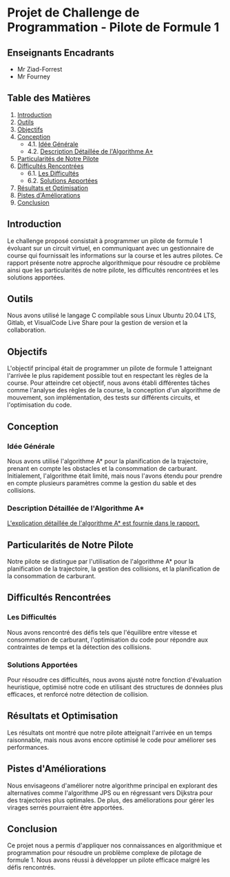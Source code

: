 # Projet de Challenge de Programmation - Pilote de Formule 1

## Enseignants Encadrants
- Mr Ziad-Forrest
- Mr Fourney

## Table des Matières
1. [Introduction](#introduction)
2. [Outils](#outils)
3. [Objectifs](#objectifs)
4. [Conception](#conception)
    - 4.1. [Idée Générale](#idée-générale)
    - 4.2. [Description Détaillée de l'Algorithme A*](#description-détaillée-de-lalgorithme-a)
5. [Particularités de Notre Pilote](#particularités-de-notre-pilote)
6. [Difficultés Rencontrées](#difficultés-rencontrées)
    - 6.1. [Les Difficultés](#les-difficultés)
    - 6.2. [Solutions Apportées](#solutions-apportées)
7. [Résultats et Optimisation](#résultats-et-optimisation)
8. [Pistes d'Améliorations](#pistes-daméliorations)
9. [Conclusion](#conclusion)

## Introduction

Le challenge proposé consistait à programmer un pilote de formule 1 évoluant sur un circuit virtuel, en communiquant avec un gestionnaire de course qui fournissait les informations sur la course et les autres pilotes. Ce rapport présente notre approche algorithmique pour résoudre ce problème ainsi que les particularités de notre pilote, les difficultés rencontrées et les solutions apportées.

## Outils

Nous avons utilisé le langage C compilable sous Linux Ubuntu 20.04 LTS, Gitlab, et VisualCode Live Share pour la gestion de version et la collaboration.

## Objectifs

L'objectif principal était de programmer un pilote de formule 1 atteignant l'arrivée le plus rapidement possible tout en respectant les règles de la course. Pour atteindre cet objectif, nous avons établi différentes tâches comme l'analyse des règles de la course, la conception d'un algorithme de mouvement, son implémentation, des tests sur différents circuits, et l'optimisation du code.

## Conception

### Idée Générale

Nous avons utilisé l'algorithme A* pour la planification de la trajectoire, prenant en compte les obstacles et la consommation de carburant. Initialement, l'algorithme était limité, mais nous l'avons étendu pour prendre en compte plusieurs paramètres comme la gestion du sable et des collisions.

### Description Détaillée de l'Algorithme A*

[L'explication détaillée de l'algorithme A* est fournie dans le rapport.](#description-détaillée-de-lalgorithme-a)

## Particularités de Notre Pilote

Notre pilote se distingue par l'utilisation de l'algorithme A* pour la planification de la trajectoire, la gestion des collisions, et la planification de la consommation de carburant.

## Difficultés Rencontrées

### Les Difficultés

Nous avons rencontré des défis tels que l'équilibre entre vitesse et consommation de carburant, l'optimisation du code pour répondre aux contraintes de temps et la détection des collisions.

### Solutions Apportées

Pour résoudre ces difficultés, nous avons ajusté notre fonction d'évaluation heuristique, optimisé notre code en utilisant des structures de données plus efficaces, et renforcé notre détection de collision.

## Résultats et Optimisation

Les résultats ont montré que notre pilote atteignait l'arrivée en un temps raisonnable, mais nous avons encore optimisé le code pour améliorer ses performances.

## Pistes d'Améliorations

Nous envisageons d'améliorer notre algorithme principal en explorant des alternatives comme l'algorithme JPS ou en régressant vers Dijkstra pour des trajectoires plus optimales. De plus, des améliorations pour gérer les virages serrés pourraient être apportées.

## Conclusion

Ce projet nous a permis d'appliquer nos connaissances en algorithmique et programmation pour résoudre un problème complexe de pilotage de formule 1. Nous avons réussi à développer un pilote efficace malgré les défis rencontrés.
